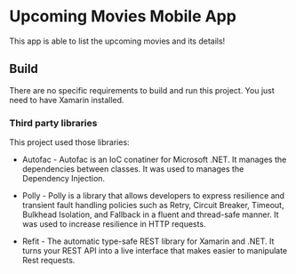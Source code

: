 # Upcoming Movies Mobile App

This app is able to list the upcoming movies and its details!

## Build
There are no specific requirements to build and run this project. You just need to have Xamarin installed.

### Third party libraries
This project used those libraries:

* Autofac - Autofac is an IoC conatiner for Microsoft .NET. It manages the dependencies between classes. It was used to manages the Dependency Injection.

* Polly - Polly is a library that allows developers to express resilience and transient fault handling policies such as Retry, Circuit Breaker, Timeout, Bulkhead Isolation, and Fallback in a fluent and thread-safe manner. It was used to increase resilience in HTTP requests.

* Refit - The automatic type-safe REST library for Xamarin and .NET.  It turns your REST API into a live interface that makes easier to manipulate Rest requests.